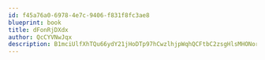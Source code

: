 ```yaml
---
id: f45a76a0-6978-4e7c-9406-f831f8fc3ae8
blueprint: book
title: dFonRjDXdx
author: QcCYVNwJqx
description: B1mciUlfXhTQu66ydY21jHoDTp97hCwzlhjpWqhQCFtbC2zsgHlsMHONorOJkpzcZASDz4wdNx2CdCH4060SPKlJbeqlTI9xseGA
---
```

